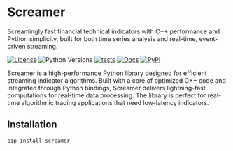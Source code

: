 # Screamer

Screamingly fast financial technical indicators with C++ performance and Python simplicity, built for both time series analysis and real-time, event-driven streaming.

[![License](https://img.shields.io/pypi/l/screamer?color=#28A745)](https://github.com/quantfinlib/screamer/blob/main/LICENSE)
![Python Versions](https://img.shields.io/pypi/pyversions/screamer)
[![tests](https://github.com/quantfinlib/screamer/actions/workflows/test.yml/badge.svg)](https://github.com/quantfinlib/screamer/actions/workflows/test.yml)
[![Docs](https://readthedocs.org/projects/screamer/badge/?version=latest)](https://screamer.readthedocs.io/en/latest/?badge=latest) 
[![PyPI](https://img.shields.io/pypi/v/screamer)](https://pypi.org/project/screamer/)

Screamer is a high-performance Python library designed for efficient streaming indicator algorithms. Built with a core of optimized C++ code and integrated through Python bindings, Screamer delivers lightning-fast computations for real-time data processing. The library is perfect for real-time algorithmic trading applications that need low-latency indicators.

## Installation

```bash
pip install screamer
```
